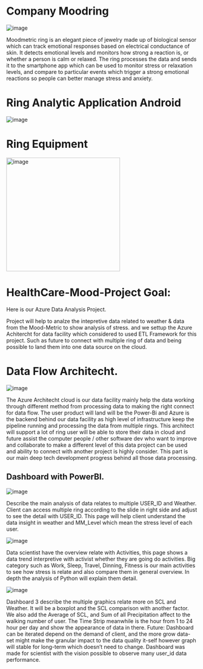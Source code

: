 # Company Moodring

![image](https://github.com/user-attachments/assets/0347240b-2de3-4999-a66d-073849199949)

Moodmetric ring is an elegant piece of jewelry made up of biological sensor which can track emotional responses based on electrical conductance of skin. It detects emotional levels and monitors how strong a reaction is, or whether a person is calm or relaxed. The ring processes the data and sends it to the smartphone app which can be used to monitor stress or relaxation levels, and compare to particular events which trigger a strong emotional reactions so people can better manage stress and anxiety.

# Ring Analytic Application Android
![image](https://github.com/user-attachments/assets/ac9ed2a3-4912-487f-9517-c9ace06a5915)

# Ring Equipment

<img src="https://github.com/user-attachments/assets/60556dbb-fb12-4ee5-937a-75393e96d9c0" alt="image" width="300"/>

# HealthCare-Mood-Project Goal: 
Here is our Azure Data Analysis Project. 

Project will help to analze the intepretive data related to weather & data from the Mood-Metric to show analysis of stress. and we settup the Azure Achitercht for data facility which considered to used ETL Framework for this project. Such as future to connect with multiple ring of data and being possible to land them into one data source on the cloud. 

# Data Flow Architecht. 

![image](https://user-images.githubusercontent.com/50198601/212076629-84d54d78-1730-48c0-bcb2-07bd7c704a01.png)

The Azure Architecht cloud is our data facility mainly help the data working through different method from processing data to making the right connect for data flow. The user product will land will be the Power-Bi and Azure is the backend behind our data facility as high level of infrastructure keep the pipeline running and processing the data from multiple rings. This architect will support a lot of ring user will be able to store their data in cloud and future assist the computer people / other software dev who want to improve and collaborate to make a different level of this data project can be used and ability to connect with another project is highly consider. This part is our main deep tech development progress behind all those data processing. 

## Dashboard with PowerBI. 

![image](https://user-images.githubusercontent.com/50198601/212074968-466301c6-886f-40d4-8068-5d3188b7293d.png)

Describe the main analysis of data relates to multiple USER_ID and Weather. Client can access multiple ring according to the slide in right side and adjust to see the detail with USER_ID. This page will help client understand the data insight in weather and MM_Level which mean the stress level of each user.

![image](https://user-images.githubusercontent.com/50198601/212076123-34914fc7-7fe9-4e9e-bb72-9e95fe0853f5.png)

Data scientist have the overview relate with Activities, this page shows a data trend interpretive with activist whether they are going do activities. Big category such as Work, Sleep, Travel, Dinning, Fitness is our main activities to see how stress is relate and also compare them in general overview. In depth the analysis of Python will explain them detail. 

![image](https://user-images.githubusercontent.com/50198601/212076178-0529bcd2-d800-4624-97aa-c6c928a75621.png)
  
  Dashboard 3 describe the multiple graphics relate more on SCL and Weather. It will be a boxplot and the SCL comparison with another factor. We also add the Average of SCL, and Sum of all Precipitation affect to the walking number of user. The Time Strip meanwhile is the hour from 1 to 24 hour per day and show the appearance of data in there. 
Future: Dashboard can be iterated depend on the demand of client, and the more grow data-set might make the granular impact to the data quality it-self however graph will stable for long-term which doesn’t need to change. Dashboard was made for scientist with the vision possible to observe many user_id data performance. 




